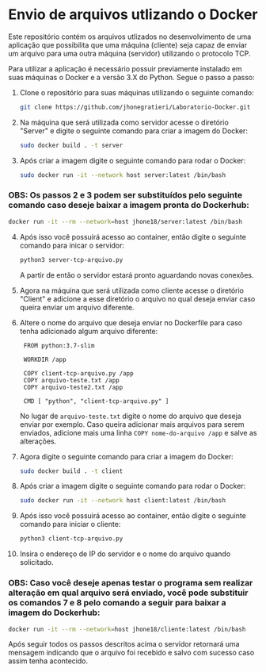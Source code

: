 # Envio de arquivos utlizando o Docker
Este repositório contém os arquivos utlizados no desenvolvimento de uma aplicação que possibilita que uma máquina (cliente) seja capaz de enviar um arquivo para uma outra máquina (servidor) utilizando o protocolo TCP.  

Para utilizar a aplicação é necessário possuir previamente instalado em suas máquinas o Docker e a versão 3.X do Python. Segue o passo a passo:

1. Clone o repositório para suas máquinas utilizando o seguinte comando:
   ```bash
   git clone https://github.com/jhonegratieri/Laboratorio-Docker.git
   ```
2. Na máquina que será utilizada como servidor acesse o diretório "Server" e digite o seguinte comando para criar a imagem do Docker:
   ```bash
   sudo docker build . -t server
   ```
3. Após criar a imagem digite o seguinte comando para rodar o Docker:
   ```bash
   sudo docker run -it --network host server:latest /bin/bash
   ```
### OBS: Os passos 2 e 3 podem ser substituídos pelo seguinte comando caso deseje baixar a imagem pronta do Dockerhub:
   ```bash
   docker run -it --rm --network=host jhone18/server:latest /bin/bash
   ```
4. Após isso você possuirá acesso ao container, então digite o seguinte comando para inicar o servidor:
   ```bash
   python3 server-tcp-arquivo.py
   ```
   A partir de então o servidor estará pronto aguardando novas conexões.
   
5. Agora na máquina que será utilizada como cliente acesse o diretório "Client" e adicione a esse diretório o arquivo no qual deseja enviar caso queira enviar um arquivo diferente.

6. Altere o nome do arquivo que deseja enviar no Dockerfile para caso tenha adicionado algum arquivo diferente:
   ```Docker
    FROM python:3.7-slim

    WORKDIR /app

    COPY client-tcp-arquivo.py /app
    COPY arquivo-teste.txt /app
    COPY arquivo-teste2.txt /app

    CMD [ "python", "client-tcp-arquivo.py" ]
   ```
   No lugar de ```arquivo-teste.txt``` digite o nome do arquivo que deseja enviar por exemplo. Caso queira adicionar mais arquivos para serem enviados, adicione mais uma linha ```COPY nome-do-arquivo /app``` e salve as alterações.
   
7. Agora digite o seguinte comando para criar a imagem do Docker:
   ```bash
   sudo docker build . -t client
   ```
8. Após criar a imagem digite o seguinte comando para rodar o Docker:
   ```bash
   sudo docker run -it --network host client:latest /bin/bash
   ```
9. Após isso você possuirá acesso ao container, então digite o seguinte comando para iniciar o cliente:
   ```bash
   python3 client-tcp-arquivo.py
   ```
10. Insira o endereço de IP do servidor e o nome do arquivo quando solicitado.
    
### OBS: Caso você deseje apenas testar o programa sem realizar alteração em qual arquivo será enviado, você pode substituir os comandos 7 e 8 pelo comando a seguir para baixar a imagem do Dockerhub:
   ```bash
   docker run -it --rm --network=host jhone18/cliente:latest /bin/bash
   ```

Após seguir todos os passos descritos acima o servidor retornará uma mensagem indicando que o arquivo foi recebido e salvo com sucesso caso assim tenha acontecido.
   
